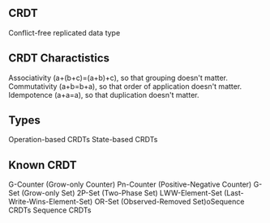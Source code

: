 CRDT
---


Conflict-free replicated data type


## CRDT Charactistics

Associativity (a+(b+c)=(a+b)+c), so that grouping doesn't matter.
Commutativity (a+b=b+a), so that order of application doesn't matter.
Idempotence (a+a=a), so that duplication doesn't matter.


## Types

Operation-based CRDTs
State-based CRDTs


## Known CRDT

G-Counter (Grow-only Counter)
Pn-Counter (Positive-Negative Counter)
G-Set (Grow-only Set)
2P-Set (Two-Phase Set)
LWW-Element-Set (Last-Write-Wins-Element-Set)
OR-Set (Observed-Removed Set)oSequence CRDTs
Sequence CRDTs

